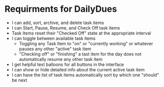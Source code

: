 # Requirments for DailyDues

- I can add, sort, archive, and delete task items
- I can Start, Pause, Resume, and Check Off task items
- Task Items reset their "Checked Off" state at the appropriate interval
- I can toggle between available task items
    - Toggling any Task Item to "on" or "currently working" or whatever 
    pauses any other "active" task item
    - "Checking off" or "finishing" a tast item for the day does not 
    automatically resume any other task item
- I get helpful text balloons for all buttons in the interface
- I can show or hide detailed info about the current active task item
- I can have the list of task items automatically sort by which one "should"
be next
